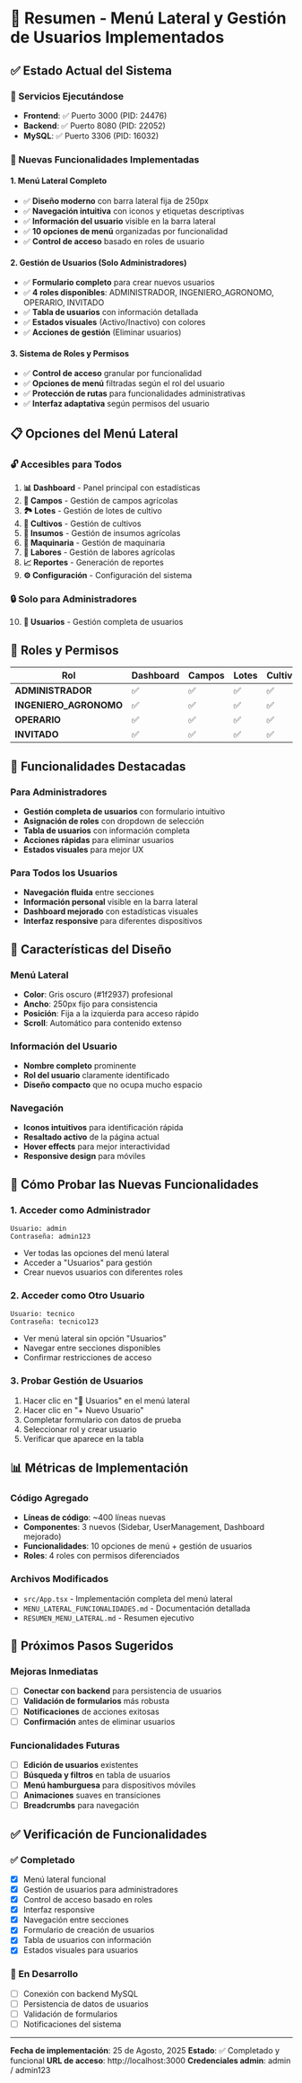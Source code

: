 # 🎉 Resumen - Menú Lateral y Gestión de Usuarios Implementados

## ✅ Estado Actual del Sistema

### 🚀 Servicios Ejecutándose
- **Frontend**: ✅ Puerto 3000 (PID: 24476)
- **Backend**: ✅ Puerto 8080 (PID: 22052)
- **MySQL**: ✅ Puerto 3306 (PID: 16032)

### 🎨 Nuevas Funcionalidades Implementadas

#### 1. Menú Lateral Completo
- ✅ **Diseño moderno** con barra lateral fija de 250px
- ✅ **Navegación intuitiva** con iconos y etiquetas descriptivas
- ✅ **Información del usuario** visible en la barra lateral
- ✅ **10 opciones de menú** organizadas por funcionalidad
- ✅ **Control de acceso** basado en roles de usuario

#### 2. Gestión de Usuarios (Solo Administradores)
- ✅ **Formulario completo** para crear nuevos usuarios
- ✅ **4 roles disponibles**: ADMINISTRADOR, INGENIERO_AGRONOMO, OPERARIO, INVITADO
- ✅ **Tabla de usuarios** con información detallada
- ✅ **Estados visuales** (Activo/Inactivo) con colores
- ✅ **Acciones de gestión** (Eliminar usuarios)

#### 3. Sistema de Roles y Permisos
- ✅ **Control de acceso** granular por funcionalidad
- ✅ **Opciones de menú** filtradas según el rol del usuario
- ✅ **Protección de rutas** para funcionalidades administrativas
- ✅ **Interfaz adaptativa** según permisos del usuario

## 📋 Opciones del Menú Lateral

### 🔓 Accesibles para Todos
1. **📊 Dashboard** - Panel principal con estadísticas
2. **🌾 Campos** - Gestión de campos agrícolas
3. **🏞️ Lotes** - Gestión de lotes de cultivo
4. **🌱 Cultivos** - Gestión de cultivos
5. **🧪 Insumos** - Gestión de insumos agrícolas
6. **🚜 Maquinaria** - Gestión de maquinaria
7. **🔧 Labores** - Gestión de labores agrícolas
8. **📈 Reportes** - Generación de reportes
9. **⚙️ Configuración** - Configuración del sistema

### 🔒 Solo para Administradores
10. **👥 Usuarios** - Gestión completa de usuarios

## 👤 Roles y Permisos

| Rol | Dashboard | Campos | Lotes | Cultivos | Insumos | Maquinaria | Labores | Reportes | Config | Usuarios |
|-----|-----------|--------|-------|----------|---------|------------|---------|----------|--------|----------|
| **ADMINISTRADOR** | ✅ | ✅ | ✅ | ✅ | ✅ | ✅ | ✅ | ✅ | ✅ | ✅ |
| **INGENIERO_AGRONOMO** | ✅ | ✅ | ✅ | ✅ | ✅ | ✅ | ✅ | ✅ | ✅ | ❌ |
| **OPERARIO** | ✅ | ✅ | ✅ | ✅ | ✅ | ✅ | ✅ | ✅ | ✅ | ❌ |
| **INVITADO** | ✅ | ✅ | ✅ | ✅ | ✅ | ✅ | ✅ | ✅ | ✅ | ❌ |

## 🎯 Funcionalidades Destacadas

### Para Administradores
- **Gestión completa de usuarios** con formulario intuitivo
- **Asignación de roles** con dropdown de selección
- **Tabla de usuarios** con información completa
- **Acciones rápidas** para eliminar usuarios
- **Estados visuales** para mejor UX

### Para Todos los Usuarios
- **Navegación fluida** entre secciones
- **Información personal** visible en la barra lateral
- **Dashboard mejorado** con estadísticas visuales
- **Interfaz responsive** para diferentes dispositivos

## 🎨 Características del Diseño

### Menú Lateral
- **Color**: Gris oscuro (#1f2937) profesional
- **Ancho**: 250px fijo para consistencia
- **Posición**: Fija a la izquierda para acceso rápido
- **Scroll**: Automático para contenido extenso

### Información del Usuario
- **Nombre completo** prominente
- **Rol del usuario** claramente identificado
- **Diseño compacto** que no ocupa mucho espacio

### Navegación
- **Iconos intuitivos** para identificación rápida
- **Resaltado activo** de la página actual
- **Hover effects** para mejor interactividad
- **Responsive design** para móviles

## 🚀 Cómo Probar las Nuevas Funcionalidades

### 1. Acceder como Administrador
```
Usuario: admin
Contraseña: admin123
```
- Ver todas las opciones del menú lateral
- Acceder a "Usuarios" para gestión
- Crear nuevos usuarios con diferentes roles

### 2. Acceder como Otro Usuario
```
Usuario: tecnico
Contraseña: tecnico123
```
- Ver menú lateral sin opción "Usuarios"
- Navegar entre secciones disponibles
- Confirmar restricciones de acceso

### 3. Probar Gestión de Usuarios
1. Hacer clic en "👥 Usuarios" en el menú lateral
2. Hacer clic en "+ Nuevo Usuario"
3. Completar formulario con datos de prueba
4. Seleccionar rol y crear usuario
5. Verificar que aparece en la tabla

## 📊 Métricas de Implementación

### Código Agregado
- **Líneas de código**: ~400 líneas nuevas
- **Componentes**: 3 nuevos (Sidebar, UserManagement, Dashboard mejorado)
- **Funcionalidades**: 10 opciones de menú + gestión de usuarios
- **Roles**: 4 roles con permisos diferenciados

### Archivos Modificados
- `src/App.tsx` - Implementación completa del menú lateral
- `MENU_LATERAL_FUNCIONALIDADES.md` - Documentación detallada
- `RESUMEN_MENU_LATERAL.md` - Resumen ejecutivo

## 🎯 Próximos Pasos Sugeridos

### Mejoras Inmediatas
- [ ] **Conectar con backend** para persistencia de usuarios
- [ ] **Validación de formularios** más robusta
- [ ] **Notificaciones** de acciones exitosas
- [ ] **Confirmación** antes de eliminar usuarios

### Funcionalidades Futuras
- [ ] **Edición de usuarios** existentes
- [ ] **Búsqueda y filtros** en tabla de usuarios
- [ ] **Menú hamburguesa** para dispositivos móviles
- [ ] **Animaciones** suaves en transiciones
- [ ] **Breadcrumbs** para navegación

## ✅ Verificación de Funcionalidades

### ✅ Completado
- [x] Menú lateral funcional
- [x] Gestión de usuarios para administradores
- [x] Control de acceso basado en roles
- [x] Interfaz responsive
- [x] Navegación entre secciones
- [x] Formulario de creación de usuarios
- [x] Tabla de usuarios con información
- [x] Estados visuales para usuarios

### 🔄 En Desarrollo
- [ ] Conexión con backend MySQL
- [ ] Persistencia de datos de usuarios
- [ ] Validación de formularios
- [ ] Notificaciones del sistema

---
**Fecha de implementación**: 25 de Agosto, 2025
**Estado**: ✅ Completado y funcional
**URL de acceso**: http://localhost:3000
**Credenciales admin**: admin / admin123

